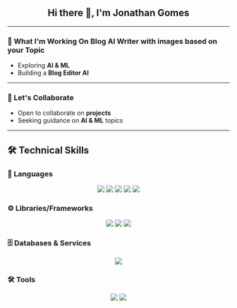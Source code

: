 ## <div align="center">Hi there 👋, I'm Jonathan Gomes</div>  

---

### 🔭 What I'm Working On  **Blog AI Writer with images based on your Topic** 
- Exploring **AI & ML**  
- Building a **Blog Editor AI**  

---

### 💬 Let's Collaborate  
- Open to collaborate on **projects**  
- Seeking guidance on **AI & ML** topics  

---

## 🛠 Technical Skills  
### 🚀 Languages  
<p align="center">
  <img src="https://img.shields.io/badge/c-%2300599C.svg?style=for-the-badge&logo=c&logoColor=white" />
  <img src="https://img.shields.io/badge/Python-14354C?style=for-the-badge&logo=python&logoColor=yellow" />
  <img src="https://img.shields.io/badge/html5-%23E34F26.svg?style=for-the-badge&logo=html5&logoColor=white" />
  <img src="https://img.shields.io/badge/css3-%231572B6.svg?style=for-the-badge&logo=css3&logoColor=white" />
  <img src="https://img.shields.io/badge/JavaScript-F7DF1E?style=for-the-badge&logo=javascript&logoColor=black" />
</p>

### ⚙️ Libraries/Frameworks  
<p align="center">
  <img src="https://img.shields.io/badge/FastAPI-005571?style=for-the-badge&logo=fastapi&logoColor=white" />
  <img src="https://img.shields.io/badge/Flask-005571?style=for-the-badge&logo=flask&logoColor=white%22" />
  <img src="https://img.shields.io/badge/Django-092E20?style=for-the-badge&logo=django&logoColor=white" />
</p>

### 🗄 Databases & Services  
<p align="center">
  <img src="https://img.shields.io/badge/PostgreSQL-316192?style=for-the-badge&logo=postgresql&logoColor=white" />
</p>


### 🛠 Tools  
<p align="center">
  <img src="https://img.shields.io/badge/Visual%20Studio%20Code-0078d7.svg?style=for-the-badge&logo=visual-studio-code&logoColor=white" />
  <img src="https://img.shields.io/badge/docker-2496ED?style=for-the-badge&logo=docker&logoColor=white" />
</p>
